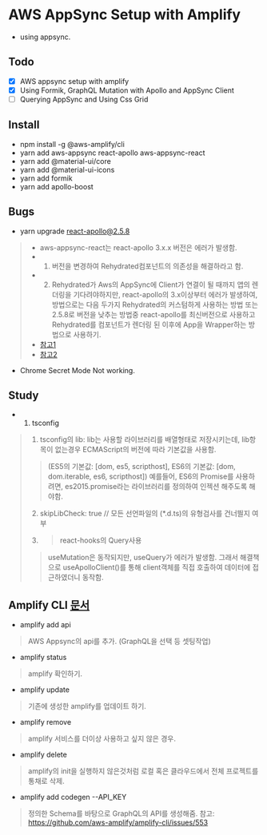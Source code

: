 # AWS AppSync Setup with Amplify
- using appsync.

## Todo
- [x] AWS appsync setup with amplify
- [x] Using Formik, GraphQL Mutation with Apollo and AppSync Client
- [ ] Querying AppSync and Using Css Grid

## Install
- npm install -g @aws-amplify/cli
- yarn add aws-appsync react-apollo aws-appsync-react
- yarn add @material-ui/core
- yarn add @material-ui-icons
- yarn add formik
- yarn add apollo-boost

## Bugs
- yarn upgrade react-apollo@2.5.8 
> * aws-appsync-react는 react-apollo 3.x.x 버전은 에러가 발생함.
> * 1. 버전을 변경하여 Rehydrated컴포넌트의 의존성을 해결하라고 함.
> * 2. Rehydrated가 Aws의 AppSync에 Client가 연결이 될 때까지 앱의 렌더링을 기다려야하지만, react-apollo의 3.x이상부터 에러가 발생하여, 방법으로는 다음 두가지 Rehydrated의 커스텀하게 사용하는 방법 또는 2.5.8로 버전을 낮추는 방법중 react-apollo를 최신버전으로 사용하고 Rehydrated를 컴포넌트가 렌더링 된 이후에 App을 Wrapper하는 방법으로 사용하기.
> * [참고1](https://github.com/aws-samples/aws-serverless-appsync-app/issues/8)
> * [참고2](https://github.com/awslabs/aws-mobile-appsync-sdk-js/issues/448)
- Chrome Secret Mode Not working.


## Study
- 1. tsconfig 
> 1) tsconfig의 lib: lib는 사용할 라이브러리를 배열형태로 저장시키는데, lib항목이 없는경우 ECMAScript의 버전에 따라 기본값을 사용함.
>> (ES5의 기본값: [dom, es5, scripthost], ES6의 기본값: [dom, dom.iterable, es6, scripthost])
>> 예를들어, ES6의 Promise를 사용하려면, es2015.promise라는 라이브러리를 정의하여 인젝션 해주도록 해야함.
> 2) skipLibCheck: true // 모든 선언파일의 (*.d.ts)의 유형검사를 건너띌지 여부
> 3) > react-hooks의 Query사용
>> useMutation은 동작되지만, useQuery가 에러가 발생함.
>> 그래서 해결책으로 useApolloClient()를 통해 client객체를 직접 호출하여 데이터에 접근하였더니 동작함.

## Amplify CLI [문서](https://aws-amplify.github.io/docs/cli-toolchain/quickstart?sdk=js)
- amplify add api 
> AWS Appsync의 api를 추가. (GraphQL을 선택 등 셋팅작업)
- amplify status
> amplify 확인하기.
- amplify update
> 기존에 생성한 amplify를 업데이트 하기.
- amplify remove
> amplify 서비스를 더이상 사용하고 싶지 않은 경우.
- amplify delete
> amplify의 init을 실행하지 않은것처럼 로컬 혹은 클라우드에서 전체 프로젝트를 통채로 삭제.
- amplify add codegen --API_KEY
> 정의한 Schema를 바탕으로 GraphQL의 API를 생성해줌.
> 참고: https://github.com/aws-amplify/amplify-cli/issues/553